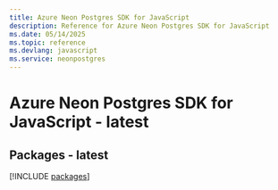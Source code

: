 ```yaml
---
title: Azure Neon Postgres SDK for JavaScript
description: Reference for Azure Neon Postgres SDK for JavaScript
ms.date: 05/14/2025
ms.topic: reference
ms.devlang: javascript
ms.service: neonpostgres
---
```

# Azure Neon Postgres SDK for JavaScript - latest
## Packages - latest
[!INCLUDE [packages](neon-postgres-index.md)]